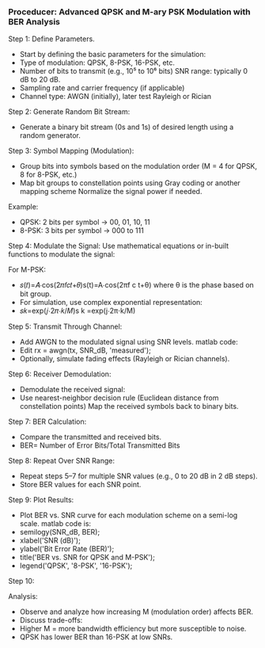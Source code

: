 ### Proceducer: Advanced QPSK and M-ary PSK Modulation with BER Analysis
Step 1:
Define Parameters.
* Start by defining the basic parameters for the simulation:
* Type of modulation: QPSK, 8-PSK, 16-PSK, etc.
* Number of bits to transmit (e.g., 10⁵ to 10⁶ bits)
SNR range: typically 0 dB to 20 dB.
* Sampling rate and carrier frequency (if applicable)
* Channel type: AWGN (initially), later test Rayleigh or Rician

Step 2:
Generate Random Bit Stream:
* Generate a binary bit stream (0s and 1s) of desired length using a random generator.

Step 3:
Symbol Mapping (Modulation):
* Group bits into symbols based on the modulation order (M = 4 for QPSK, 8 for 8-PSK, etc.)
* Map bit groups to constellation points using Gray coding or another mapping scheme
  Normalize the signal power if needed.

Example:
* QPSK: 2 bits per symbol → 00, 01, 10, 11
* 8-PSK: 3 bits per symbol → 000 to 111

Step 4:
Modulate the Signal:
Use mathematical equations or in-built functions to modulate the signal:

For M-PSK:

*  𝑠(𝑡)=𝐴⋅cos⁡(2𝜋𝑓𝑐𝑡+𝜃)s(t)=A⋅cos(2πf c​ t+θ)
  where θ is the phase based on bit group.
* For simulation, use complex exponential representation:
* 𝑠𝑘=exp⁡(𝑗⋅2𝜋⋅𝑘/𝑀)s k​ =exp(j⋅2π⋅k/M)

Step 5: 
Transmit Through Channel:
*  Add AWGN to the modulated signal using SNR levels.
matlab code:
 * Edit rx = awgn(tx, SNR_dB, 'measured');
 * Optionally, simulate fading effects (Rayleigh or Rician channels).

Step 6:
Receiver Demodulation:
* Demodulate the received signal:
* Use nearest-neighbor decision rule (Euclidean distance from constellation points)
  Map the received symbols back to binary bits.

Step 7:
BER Calculation:
 * Compare the transmitted and received bits.
*  BER= Number of Error Bits/Total Transmitted Bits

​Step 8: 
Repeat Over SNR Range:

* Repeat steps 5–7 for multiple SNR values (e.g., 0 to 20 dB in 2 dB steps).
* Store BER values for each SNR point.

Step 9: 
Plot Results:

* Plot BER vs. SNR curve for each modulation scheme on a semi-log scale.
  matlab   code is:
* semilogy(SNR_dB, BER);
* xlabel('SNR (dB)');
* ylabel('Bit Error Rate (BER)');
* title('BER vs. SNR for QPSK and M-PSK');
* legend('QPSK', '8-PSK', '16-PSK');

Step 10:

Analysis:

* Observe and analyze how increasing M (modulation order) affects BER.
* Discuss trade-offs:
* Higher M = more bandwidth efficiency but more susceptible to noise.
* QPSK has lower BER than 16-PSK at low SNRs.






